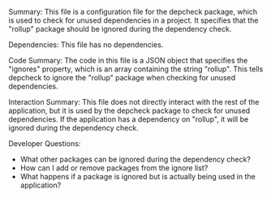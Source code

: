 Summary:
This file is a configuration file for the depcheck package, which is used to check for unused dependencies in a project. It specifies that the "rollup" package should be ignored during the dependency check.

Dependencies:
This file has no dependencies.

Code Summary:
The code in this file is a JSON object that specifies the "ignores" property, which is an array containing the string "rollup". This tells depcheck to ignore the "rollup" package when checking for unused dependencies.

Interaction Summary:
This file does not directly interact with the rest of the application, but it is used by the depcheck package to check for unused dependencies. If the application has a dependency on "rollup", it will be ignored during the dependency check.

Developer Questions:
- What other packages can be ignored during the dependency check?
- How can I add or remove packages from the ignore list?
- What happens if a package is ignored but is actually being used in the application?